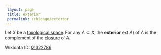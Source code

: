 ```yaml
---
 layout: page
 title: exterior
 permalink: /chicago/exterior
---
```

Let $X$ be a [topological space](https://defsmath.github.io/DefsMath/topological_space). For any $A\subset X$, the **exterior** $\text{ext}(A)$ of $A$ is the complement of the [closure](https://defsmath.github.io/DefsMath/closure) of $A$.

Wikidata ID: [Q1322786](https://www.wikidata.org/wiki/Q1322786)